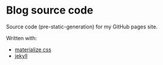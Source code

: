 # Blog source code
Source code (pre-static-generation) for my GitHub pages site.

Written with:

* [materialize css](https://materializecss.com/)
* [jekyll](https://jekyllrb.com/)
